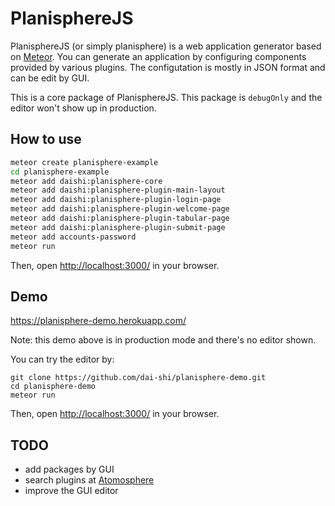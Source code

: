 PlanisphereJS
=============

PlanisphereJS (or simply planisphere) is a web application generator based on [Meteor](http://www.meteor.com/).  You can generate an application by configuring components provided by various plugins.  The configutation is mostly in JSON format and can be edit by GUI.

This is a core package of PlanisphereJS.  This package is `debugOnly` and the editor won't show up in production.

How to use
----------

```bash
meteor create planisphere-example
cd planisphere-example
meteor add daishi:planisphere-core
meteor add daishi:planisphere-plugin-main-layout
meteor add daishi:planisphere-plugin-login-page
meteor add daishi:planisphere-plugin-welcome-page
meteor add daishi:planisphere-plugin-tabular-page
meteor add daishi:planisphere-plugin-submit-page
meteor add accounts-password
meteor run
```

Then, open <http://localhost:3000/> in your browser.

Demo
----

<https://planisphere-demo.herokuapp.com/>

Note: this demo above is in production mode and there's no editor shown.

You can try the editor by:

```
git clone https://github.com/dai-shi/planisphere-demo.git
cd planisphere-demo
meteor run
```

Then, open <http://localhost:3000/> in your browser.

TODO
----

- add packages by GUI
- search plugins at [Atomosphere](https://atmospherejs.com)
- improve the GUI editor
